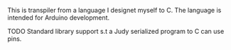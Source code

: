 This is transpiler from a language I designet myself to C. The language is intended for Arduino development. 

TODO
Standard library support s.t a Judy serialized program to C can use pins. 